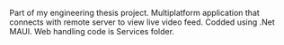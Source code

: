 Part of my engineering thesis project. 
Multiplatform application that connects with remote server to view live video feed. 
Codded using .Net MAUI. 
Web handling code is Services folder. 
